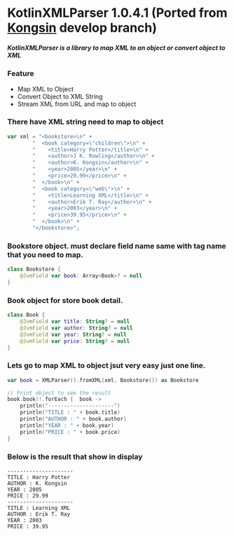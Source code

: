 # KotlinXMLParser 1.0.4.1 (Ported from [Kongsin](https://github.com/kongsin/KotlinXMLParser) develop branch)
##### KotlinXMLParser is a library to map XML to an object or convert object to XML

### Feature
- Map XML to Object
- Convert Object to XML String
- Stream XML from URL and map to object

### There have XML string need to map to object
```Kotlin
var xml = "<bookstore>\n" +
        "  <book category=\"children\">\n" +
        "    <title>Harry Potter</title>\n" +
        "    <author>J K. Rowling</author>\n" +
        "    <author>K. Kongsin</author>\n" +
        "    <year>2005</year>\n" +
        "    <price>29.99</price>\n" +
        "  </book>\n" +
        "  <book category=\"web\">\n" +
        "    <title>Learning XML</title>\n" +
        "    <author>Erik T. Ray</author>\n" +
        "    <year>2003</year>\n" +
        "    <price>39.95</price>\n" +
        "  </book>\n" +
        "</bookstore>";

```
### Bookstore object. must declare field name same with tag name that you need to map.

```Kotlin
class Bookstore {
    @JvmField var book: Array<Book>? = null
}

```
### Book object for store book detail.
```Kotlin
class Book {
    @JvmField var title: String? = null
    @JvmField var author: String? = null
    @JvmField var year: String? = null
    @JvmField var price: String? = null
}

```
### Lets go to map XML to object jsut very easy just one line.
```Kotlin
var book = XMLParser().fromXML(xml, Bookstore()) as Bookstore

// Print object to see the result
book.book!!.forEach {  book ->
    println("---------------------")
    println("TITLE : " + book.title)
    println("AUTHOR : " + book.author)
    println("YEAR : " + book.year)
    println("PRICE : " + book.price)
}
```
### Below is the result that show in display
```
---------------------
TITLE : Harry Potter
AUTHOR : K. Kongsin
YEAR : 2005
PRICE : 29.99
---------------------
TITLE : Learning XML
AUTHOR : Erik T. Ray
YEAR : 2003
PRICE : 39.95
```
